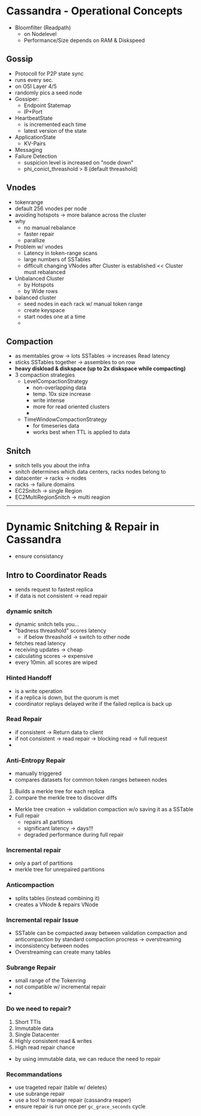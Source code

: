 # Cassandra - Operational Concepts

* Bloomfilter (Readpath)
  * on Nodelevel
  * Performance/Size depends on RAM & Diskspeed

## Gossip
* Protocoll for P2P state sync
* runs every sec.
* on OSI Layer 4/5
* randomly pics a seed node
* Gossiper:
  * Endpoint Statemap
  * IP+Port
* HeartbeatState
  * is incremented each time
  * latest version of the state
* ApplicationState
  * KV-Pairs
* Messaging
* Failure Detection
  * suspicion level is increased on "node down"
  * phi_conict_threashold > 8 (default threashold) 

## Vnodes
* tokenrange
* default 256 vnodes per node
* avoiding hotspots -> more balance across the cluster
* why
  * no manual rebalance
  * faster repair
  * parallize
* Problem w/ vnodes
  * Latency in token-range scans
  * large numbers of SSTables
  * difficult changing VNodes after Cluster is established \<< Cluster must rebalanced
* Unbalanced Cluster 
  * by Hotspots
  * by Wide rows
* balanced cluster
  * seed nodes in each rack w/ manual token range
  * create keyspace
  * start nodes one at a time
  * 

## Compaction 
* as memtables grow -> lots SSTables -> increases Read latency
* sticks SSTables together -> assembles to on row
* **heavy diskload & diskspace (up to 2x diskspace while compacting)**
* 3 compaction strategies
  * LevelCompactionStrategy
    * non-overlapping data
    * temp. 10x size increase 
    * write intense
    * more for read oriented clusters
    * 
  * TimeWindowCompactionStrategy
    * for timeseries data
    * works best when TTL is applied to data

## Snitch
* snitch tells you about the infra
* snitch determines which data centers, racks nodes belong to
* datacenter -> racks -> nodes
* racks -> failure domains
* EC2Snitch -> single Region
* EC2MultiRegionSnitch -> multi reagion

---

# Dynamic Snitching & Repair in Cassandra
* ensure consistancy

## Intro to Coordinator Reads
* sends request to fastest replica
* if data is not consistent -> read repair

### dynamic snitch
* dynamic snitch tells you...
* "badness threashold" scores latency
  * if below threashold -> switch to other node
* fetches read latency
* receiving updates -> cheap
* calculating scores -> expensive
* every 10min. all scores are wiped

### Hinted Handoff
* is a write operation
* if a replica is down, but the quorum is met
* coordinator replays delayed write if the failed replica is back up

### Read Repair
* if consistent -> Return data to client
* if not consistent -> read repair -> blocking read -> full request
* 

### Anti-Entropy Repair
* manually triggered
* compares datasets for common token ranges between nodes
1. Builds a merkle tree for each replica
2. compare the merkle tree to discover diffs

* Merkle tree creation -> validation compaction w/o saving it as a SSTable
* Full repair
  * repairs all partitions
  * significant latency -> days!!!
  * degraded performance during full repair
### Incremental repair
  * only a part of partitions
  * merkle tree for unrepaired partitions
    
### Anticompaction
* splits tables (instead combining it)
* creates a VNode & repairs VNode

### Incremental repair Issue
* SSTable can be compacted away between validation compaction and anticompaction by standard compaction procress -> overstreaming
* inconsistency between nodes
* Overstreaming can create many tables

### Subrange Repair
* small range of the Tokenring
* not compatible w/ incremental repair
* 

### Do we need to repair?
1. Short TTls
2. Immutable data
3. Single Datacenter
4. Highly consistent read & writes
5. High read repair chance

* by using immutable data, we can reduce the need to repair


### Recommandations
* use trageted repair (table w/ deletes)
* use subrange repair
* use a tool to manage repair (cassandra reaper)
* ensure repair is run once per `gc_grace_seconds` cycle


